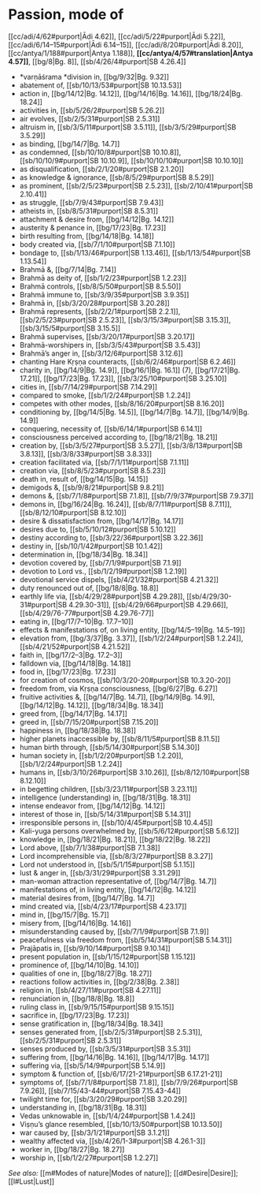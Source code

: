 # Passion, mode of

[[cc/adi/4/62#purport|Ādi 4.62]], [[cc/adi/5/22#purport|Ādi 5.22]], [[cc/adi/6/14–15#purport|Ādi 6.14–15]], [[cc/adi/8/20#purport|Ādi 8.20]], [[cc/antya/1/188#purport|Antya 1.188]], **[[cc/antya/4/57#translation|Antya 4.57]]**, [[bg/8|Bg. 8]], [[sb/4/26/4#purport|SB 4.26.4]]

* *varṇāśrama *division in, [[bg/9/32|Bg. 9.32]]
* abatement of, [[sb/10/13/53#purport|SB 10.13.53]]
* action in, [[bg/14/12|Bg. 14.12]], [[bg/14/16|Bg. 14.16]], [[bg/18/24|Bg. 18.24]]
* activities in, [[sb/5/26/2#purport|SB 5.26.2]]
* air evolves, [[sb/2/5/31#purport|SB 2.5.31]]
* altruism in, [[sb/3/5/11#purport|SB 3.5.11]], [[sb/3/5/29#purport|SB 3.5.29]]
* as binding, [[bg/14/7|Bg. 14.7]]
* as condemned, [[sb/10/10/8#purport|SB 10.10.8]], [[sb/10/10/9#purport|SB 10.10.9]], [[sb/10/10/10#purport|SB 10.10.10]]
* as disqualification, [[sb/2/1/20#purport|SB 2.1.20]]
* as knowledge & ignorance, [[sb/8/5/29#purport|SB 8.5.29]]
* as prominent, [[sb/2/5/23#purport|SB 2.5.23]], [[sb/2/10/41#purport|SB 2.10.41]]
* as struggle, [[sb/7/9/43#purport|SB 7.9.43]]
* atheists in, [[sb/8/5/31#purport|SB 8.5.31]]
* attachment & desire from, [[bg/14/12|Bg. 14.12]]
* austerity & penance in, [[bg/17/23|Bg. 17.23]]
* birth resulting from, [[bg/14/18|Bg. 14.18]]
* body created via, [[sb/7/1/10#purport|SB 7.1.10]]
* bondage to, [[sb/1/13/46#purport|SB 1.13.46]], [[sb/1/13/54#purport|SB 1.13.54]]
* Brahmā &, [[bg/7/14|Bg. 7.14]]
* Brahmā as deity of, [[sb/1/2/23#purport|SB 1.2.23]]
* Brahmā controls, [[sb/8/5/50#purport|SB 8.5.50]]
* Brahmā immune to, [[sb/3/9/35#purport|SB 3.9.35]]
* Brahmā in, [[sb/3/20/28#purport|SB 3.20.28]]
* Brahmā represents, [[sb/2/2/1#purport|SB 2.2.1]], [[sb/2/5/23#purport|SB 2.5.23]], [[sb/3/15/3#purport|SB 3.15.3]], [[sb/3/15/5#purport|SB 3.15.5]]
* Brahmā supervises, [[sb/3/20/17#purport|SB 3.20.17]]
* Brahmā-worshipers in, [[sb/3/5/43#purport|SB 3.5.43]]
* Brahmā’s anger in, [[sb/3/12/6#purport|SB 3.12.6]]
* chanting Hare Kṛṣṇa counteracts, [[sb/6/2/46#purport|SB 6.2.46]]
* charity in, [[bg/14/9|Bg. 14.9]], [[bg/16/1|Bg. 16.1]] (7), [[bg/17/21|Bg. 17.21]], [[bg/17/23|Bg. 17.23]], [[sb/3/25/10#purport|SB 3.25.10]]
* cities in, [[sb/7/14/29#purport|SB 7.14.29]]
* compared to smoke, [[sb/1/2/24#purport|SB 1.2.24]]
* competes with other modes, [[sb/8/16/20#purport|SB 8.16.20]]
* conditioning by, [[bg/14/5|Bg. 14.5]], [[bg/14/7|Bg. 14.7]], [[bg/14/9|Bg. 14.9]]
* conquering, necessity of, [[sb/6/14/1#purport|SB 6.14.1]]
* consciousness perceived according to, [[bg/18/21|Bg. 18.21]]
* creation by, [[sb/3/5/27#purport|SB 3.5.27]], [[sb/3/8/13#purport|SB 3.8.13]], [[sb/3/8/33#purport|SB 3.8.33]]
* creation facilitated via, [[sb/7/1/11#purport|SB 7.1.11]]
* creation via, [[sb/8/5/23#purport|SB 8.5.23]]
* death in, result of, [[bg/14/15|Bg. 14.15]]
* demigods &, [[sb/9/8/21#purport|SB 9.8.21]]
* demons &, [[sb/7/1/8#purport|SB 7.1.8]], [[sb/7/9/37#purport|SB 7.9.37]]
* demons in, [[bg/16/24|Bg. 16.24]], [[sb/8/7/11#purport|SB 8.7.11]], [[sb/8/12/10#purport|SB 8.12.10]]
* desire & dissatisfaction from, [[bg/14/17|Bg. 14.17]]
* desires due to, [[sb/5/10/12#purport|SB 5.10.12]]
* destiny according to, [[sb/3/22/36#purport|SB 3.22.36]]
* destiny in, [[sb/10/1/42#purport|SB 10.1.42]]
* determination in, [[bg/18/34|Bg. 18.34]]
* devotion covered by, [[sb/7/1/9#purport|SB 7.1.9]]
* devotion to Lord vs., [[sb/1/2/19#purport|SB 1.2.19]]
* devotional service dispels, [[sb/4/21/32#purport|SB 4.21.32]]
* duty renounced out of, [[bg/18/8|Bg. 18.8]]
* earthly life via, [[sb/4/29/28#purport|SB 4.29.28]], [[sb/4/29/30-31#purport|SB 4.29.30-31]], [[sb/4/29/66#purport|SB 4.29.66]], [[sb/4/29/76-77#purport|SB 4.29.76-77]]
* eating in, [[bg/17/7–10|Bg. 17.7–10]]
* effects & manifestations of, on living entity, [[bg/14/5–19|Bg. 14.5–19]]
* elevation from, [[bg/3/37|Bg. 3.37]], [[sb/1/2/24#purport|SB 1.2.24]], [[sb/4/21/52#purport|SB 4.21.52]]
* faith in, [[bg/17/2–3|Bg. 17.2–3]]
* falldown via, [[bg/14/18|Bg. 14.18]]
* food in, [[bg/17/23|Bg. 17.23]]
* for creation of cosmos, [[sb/10/3/20-20#purport|SB 10.3.20-20]]
* freedom from, via Kṛṣṇa consciousness, [[bg/6/27|Bg. 6.27]]
* fruitive activities &, [[bg/14/7|Bg. 14.7]], [[bg/14/9|Bg. 14.9]], [[bg/14/12|Bg. 14.12]], [[bg/18/34|Bg. 18.34]]
* greed from, [[bg/14/17|Bg. 14.17]]
* greed in, [[sb/7/15/20#purport|SB 7.15.20]]
* happiness in, [[bg/18/38|Bg. 18.38]]
* higher planets inaccessible by, [[sb/8/11/5#purport|SB 8.11.5]]
* human birth through, [[sb/5/14/30#purport|SB 5.14.30]]
* human society in, [[sb/1/2/20#purport|SB 1.2.20]], [[sb/1/2/24#purport|SB 1.2.24]]
* humans in, [[sb/3/10/26#purport|SB 3.10.26]], [[sb/8/12/10#purport|SB 8.12.10]]
* in begetting children, [[sb/3/23/11#purport|SB 3.23.11]]
* intelligence (understanding) in, [[bg/18/31|Bg. 18.31]]
* intense endeavor from, [[bg/14/12|Bg. 14.12]]
* interest of those in, [[sb/5/14/31#purport|SB 5.14.31]]
* irresponsible persons in, [[sb/10/4/45#purport|SB 10.4.45]]
* Kali-yuga persons overwhelmed by, [[sb/5/6/12#purport|SB 5.6.12]]
* knowledge in, [[bg/18/21|Bg. 18.21]], [[bg/18/22|Bg. 18.22]]
* Lord above, [[sb/7/1/38#purport|SB 7.1.38]]
* Lord incomprehensible via, [[sb/8/3/27#purport|SB 8.3.27]]
* Lord not understood in, [[sb/5/1/15#purport|SB 5.1.15]]
* lust & anger in, [[sb/3/31/29#purport|SB 3.31.29]]
* man-woman attraction representative of, [[bg/14/7|Bg. 14.7]]
* manifestations of, in living entity, [[bg/14/12|Bg. 14.12]]
* material desires from, [[bg/14/7|Bg. 14.7]]
* mind created via, [[sb/4/23/17#purport|SB 4.23.17]]
* mind in, [[bg/15/7|Bg. 15.7]]
* misery from, [[bg/14/16|Bg. 14.16]]
* misunderstanding caused by, [[sb/7/1/9#purport|SB 7.1.9]]
* peacefulness via freedom from, [[sb/5/14/31#purport|SB 5.14.31]]
* Prajāpatis in, [[sb/9/10/14#purport|SB 9.10.14]]
* present population in, [[sb/1/15/12#purport|SB 1.15.12]]
* prominence of, [[bg/14/10|Bg. 14.10]]
* qualities of one in, [[bg/18/27|Bg. 18.27]]
* reactions follow activities in, [[bg/2/38|Bg. 2.38]]
* religion in, [[sb/4/27/11#purport|SB 4.27.11]]
* renunciation in, [[bg/18/8|Bg. 18.8]]
* ruling class in, [[sb/9/15/15#purport|SB 9.15.15]]
* sacrifice in, [[bg/17/23|Bg. 17.23]]
* sense gratification in, [[bg/18/34|Bg. 18.34]]
* senses generated from, [[sb/2/5/31#purport|SB 2.5.31]], [[sb/2/5/31#purport|SB 2.5.31]]
* senses produced by, [[sb/3/5/31#purport|SB 3.5.31]]
* suffering from, [[bg/14/16|Bg. 14.16]], [[bg/14/17|Bg. 14.17]]
* suffering via, [[sb/5/14/9#purport|SB 5.14.9]]
* symptom & function of, [[sb/6/17/21-21#purport|SB 6.17.21-21]]
* symptoms of, [[sb/7/1/8#purport|SB 7.1.8]], [[sb/7/9/26#purport|SB 7.9.26]], [[sb/7/15/43-44#purport|SB 7.15.43-44]]
* twilight time for, [[sb/3/20/29#purport|SB 3.20.29]]
* understanding in, [[bg/18/31|Bg. 18.31]]
* Vedas unknowable in, [[sb/1/4/24#purport|SB 1.4.24]]
* Viṣṇu’s glance resembled, [[sb/10/13/50#purport|SB 10.13.50]]
* war caused by, [[sb/3/1/21#purport|SB 3.1.21]]
* wealthy affected via, [[sb/4/26/1-3#purport|SB 4.26.1-3]]
* worker in, [[bg/18/27|Bg. 18.27]]
* worship in, [[sb/1/2/27#purport|SB 1.2.27]]

*See also:* [[m#Modes of nature|Modes of nature]]; [[d#Desire|Desire]]; [[l#Lust|Lust]]
